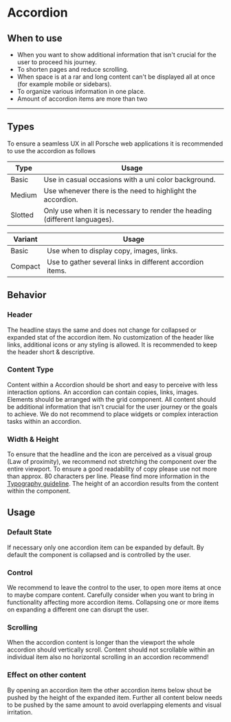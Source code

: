 # Accordion
 
## When to use
 
- When you want to show additional information that isn't crucial for the user to proceed his journey.
- To shorten pages and reduce scrolling.
- When space is at a rar and long content can't be displayed all at once (for example mobile or sidebars).
- To organize various information in one place.
- Amount of accordion items are more than two
 
---
 
## Types
 
To ensure a seamless UX in all Porsche web applications it is recommended to use the accordion as follows
 
| Type | Usage |
|----|----|
| Basic | Use in casual occasions with a uni color background. |
| Medium | Use whenever there is the need to highlight the accordion. |
| Slotted | Only use when it is necessary to render the heading (different languages). |
 
| Variant | Usage |
|----|----|
| Basic | Use when to display copy, images, links. |
| Compact | Use to gather several links in different accordion items. |
 
 
## Behavior
 
### Header

The headline stays the same and does not change for collapsed or expanded stat of the accordion item. No customization of the header like links, additional icons or any styling is allowed. It is recommended to keep the header short & descriptive.
 
### Content Type
Content within a Accordion should be short and easy to perceive with less interaction options. An accordion can contain copies, links, images. Elements should be arranged with the grid component. All content should be additional information that isn't crucial for the user journey or the goals to achieve. We do not recommend to place widgets or complex interaction tasks within an accordion.
 
### Width & Height
To ensure that the headline and the icon are perceived as a visual group (Law of proximity), we recommend not stretching the component over the entire viewport. To ensure a good  readability of copy please use not more than approx. 80 characters per line. Please find more information in the [Typography guideline](components/typography).
The height of an accordion results from the content within the component.
  

## Usage
 
### Default State
If necessary only one accordion item can be expanded by default. By default the component is collapsed and is controlled by the user.
 
### Control
We recommend to leave the control to the user, to open more items at once to maybe compare content. Carefully consider when you want to bring in functionality affecting more accordion items. Collapsing one or more items on expanding a different one can disrupt the user.
 
### Scrolling
When the accordion content is longer than the viewport the whole accordion should vertically scroll. Content should not scrollable within an individual item also no horizontal scrolling in an accordion recommend!
 
### Effect on other content
By opening an accordion item the other accordion items below shout be pushed by the height of the expanded item. Further all content below needs to be pushed by the same amount to avoid overlapping elements and visual irritation.
